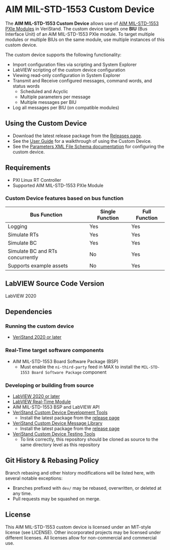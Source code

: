 # AIM MIL-STD-1553 Custom Device

The **AIM MIL-STD-1553 Custom Device** allows use of [AIM MIL-STD-1553 PXIe Modules](https://www.ni.com/en-us/support/model.aim-mil-std-1553.html) in VeriStand. The custom device targets one **BIU** (Bus Interface Unit) of an AIM MIL-STD-1553 PXIe module. To target multiple modules or multiple BIUs on the same module, use multiple instances of this custom device.

The custom device supports the following functionality:
- Import configuration files via scripting and System Explorer
- LabVIEW scripting of the custom device configuration
- Viewing read-only configuration in System Explorer
- Transmit and Receive configured messages, command words, and status words
   - Scheduled and Acyclic
   - Multiple parameters per message
   - Multiple messages per BIU
- Log all messages per BIU (on compatible modules)

## Using the Custom Device

- Download the latest release package from the [Releases page](https://github.com/ni/niveristand-aim-milStd1553-custom-device/releases).
- See the [User Guide](Docs/User%20Guide/User%20Guide.md) for a walkthrough of using the Custom Device.
- See the [Parameters XML File Schema documentation](Docs/Parameters%20XML%20File/Parameters%20XML%20File.md) for configuring the custom device.

## Requirements

- PXI Linux RT Controller
- Supported AIM MIL-STD-1553 PXIe Module

### Custom Device features based on bus function

| Bus Function | Single Function | Full Function |
| --- | --- | --- |
| Logging | Yes | Yes |
| Simulate RTs | Yes | Yes |
| Simulate BC | Yes | Yes |
| Simulate BC and RTs concurrently | No | Yes |
| Supports example assets | No | Yes |

## LabVIEW Source Code Version

LabVIEW 2020

## Dependencies

### Running the custom device

- [VeriStand 2020 or later](https://www.ni.com/ro-ro/support/downloads/software-products/download.veristand.html#382072)

### Real-Time target software components

- AIM MIL-STD-1553 Board Software Package (BSP)
  - Must enable the `ni-third-party` feed in MAX to install the `MIL-STD-1553 Board Software Package` component

### Developing or building from source

- [LabVIEW 2020 or later](https://www.ni.com/en-us/support/downloads/software-products/download.labview.html)
- [LabVIEW Real-Time Module](https://www.ni.com/en-us/support/downloads/software-products/download.labview-real-time-module.html)
- AIM MIL-STD-1553 BSP and LabVIEW API
- [VeriStand Custom Device Development Tools](https://github.com/ni/niveristand-custom-device-development-tools)
  - Install the latest package from the [release page](https://github.com/ni/niveristand-custom-device-development-tools/releases)
- [VeriStand Custom Device Message Library](https://github.com/ni/niveristand-custom-device-message-library)
  - Install the latest package from the [release page](https://github.com/ni/niveristand-custom-device-message-library/releases)
- [VeriStand Custom Device Testing Tools](https://github.com/ni/niveristand-custom-device-testing-tools)
  - To link correctly, this repository should be cloned as source to the same directory level as this repository

## Git History & Rebasing Policy

Branch rebasing and other history modifications will be listed here, with several notable exceptions:
- Branches prefixed with `dev/` may be rebased, overwritten, or deleted at any time.
- Pull requests may be squashed on merge.

## License

This AIM MIL-STD-1553 custom device is licensed under an MIT-style license (see LICENSE). Other incorporated projects may be licensed under different licenses. All licenses allow for non-commercial and commercial use.
